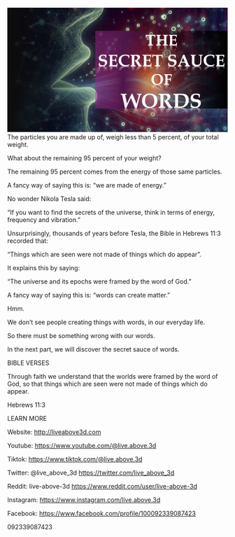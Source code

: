 ![Video cover image](../cover.jpeg "cover-photo")
The particles you are made up of, weigh less than 5 percent, of your total weight.

What about the remaining 95 percent of your weight?

The remaining 95 percent comes from the energy of those same particles.

A fancy way of saying this is: “we are made of energy.”

No wonder Nikola Tesla said:

 “If you want to find the secrets of the universe, think in terms of energy, frequency and vibration.”

Unsurprisingly, thousands of years before Tesla, the Bible in Hebrews 11:3 recorded that: 

“Things which are seen were not made of things which do appear”.

It explains this by saying:

“The universe and its epochs were framed by the word of God.”

A fancy way of saying this is: “words can create matter.”

Hmm.

We don’t see people creating things with words, in our everyday life. 

So there must be something wrong with our words.

In the next part, we will discover the secret sauce of words.

BIBLE VERSES

Through faith we understand that the worlds were framed by the word of God, so that things which are seen were not made of things which do appear.

Hebrews 11:3

LEARN MORE

Website: http://liveabove3d.com

Youtube: https://www.youtube.com/@live.above.3d

Tiktok: https://www.tiktok.com/@live.above.3d

Twitter: @live_above_3d https://twitter.com/live_above_3d

Reddit: live-above-3d https://www.reddit.com/user/live-above-3d

Instagram: https://www.instagram.com/live.above.3d

Facebook: https://www.facebook.com/profile/100092339087423

092339087423

